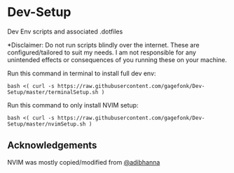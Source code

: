 # Dev-Setup
Dev Env scripts and associated .dotfiles

*Disclaimer: Do not run scripts blindly over the internet. These are configured/tailored to suit my needs. I am not responsible for any unintended effects or consequences of you running these on your machine.

Run this command in terminal to install full dev env:
```
bash <( curl -s https://raw.githubusercontent.com/gagefonk/Dev-Setup/master/terminalSetup.sh )
```
Run this command to only install NVIM setup:
```
bash <( curl -s https://raw.githubusercontent.com/gagefonk/Dev-Setup/master/nvimSetup.sh )
```
## Acknowledgements
NVIM was mostly copied/modified from [@adibhanna](https://github.com/adibhanna)
